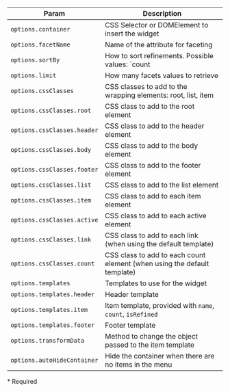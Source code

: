 | Param | Description |
| --- | --- |
|  <span class='attr-required'>`options.container`</span> | CSS Selector or DOMElement to insert the widget |
|  <span class='attr-required'>`options.facetName`</span> | Name of the attribute for faceting |
|  <span class='attr-optional'>`options.sortBy`</span> | How to sort refinements. Possible values: `count|isRefined|name:asc|desc` |
|  <span class='attr-optional'>`options.limit`</span> | How many facets values to retrieve |
|  <span class='attr-optional'>`options.cssClasses`</span> | CSS classes to add to the wrapping elements: root, list, item |
|  <span class='attr-optional'>`options.cssClasses.root`</span> | CSS class to add to the root element |
|  <span class='attr-optional'>`options.cssClasses.header`</span> | CSS class to add to the header element |
|  <span class='attr-optional'>`options.cssClasses.body`</span> | CSS class to add to the body element |
|  <span class='attr-optional'>`options.cssClasses.footer`</span> | CSS class to add to the footer element |
|  <span class='attr-optional'>`options.cssClasses.list`</span> | CSS class to add to the list element |
|  <span class='attr-optional'>`options.cssClasses.item`</span> | CSS class to add to each item element |
|  <span class='attr-optional'>`options.cssClasses.active`</span> | CSS class to add to each active element |
|  <span class='attr-optional'>`options.cssClasses.link`</span> | CSS class to add to each link (when using the default template) |
|  <span class='attr-optional'>`options.cssClasses.count`</span> | CSS class to add to each count element (when using the default template) |
|  <span class='attr-optional'>`options.templates`</span> | Templates to use for the widget |
|  <span class='attr-optional'>`options.templates.header`</span> | Header template |
|  <span class='attr-optional'>`options.templates.item`</span> | Item template, provided with `name`, `count`, `isRefined` |
|  <span class='attr-optional'>`options.templates.footer`</span> | Footer template |
|  <span class='attr-optional'>`options.transformData`</span> | Method to change the object passed to the item template |
|  <span class='attr-optional'>`options.autoHideContainer`</span> | Hide the container when there are no items in the menu |

<p class="attr-legend">* <span>Required</span></p>
